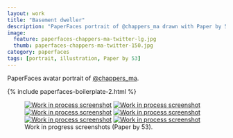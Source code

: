 ```yaml
---
layout: work
title: "Basement dweller"
description: "PaperFaces portrait of @chappers_ma drawn with Paper by 53 on an iPad."
image: 
  feature: paperfaces-chappers-ma-twitter-lg.jpg
  thumb: paperfaces-chappers-ma-twitter-150.jpg
category: paperfaces
tags: [portrait, illustration, Paper by 53]
---
```


PaperFaces avatar portrait of <a href="http://twitter.com/chappers_ma">@chappers_ma</a>.

{% include paperfaces-boilerplate-2.html %}

<figure class="half">
	<a href="{{ site.url }}/images/paperfaces-chappers-ma-process-1-lg.jpg"><img src="{{ site.url }}/images/paperfaces-chappers-ma-process-1-600.jpg" alt="Work in process screenshot"></a>
	<a href="{{ site.url }}/images/paperfaces-chappers-ma-process-2-lg.jpg"><img src="{{ site.url }}/images/paperfaces-chappers-ma-process-2-600.jpg" alt="Work in process screenshot"></a>
	<a href="{{ site.url }}/images/paperfaces-chappers-ma-process-3-lg.jpg"><img src="{{ site.url }}/images/paperfaces-chappers-ma-process-3-600.jpg" alt="Work in process screenshot"></a>
	<a href="{{ site.url }}/images/paperfaces-chappers-ma-process-4-lg.jpg"><img src="{{ site.url }}/images/paperfaces-chappers-ma-process-4-600.jpg" alt="Work in process screenshot"></a>
	<a href="{{ site.url }}/images/paperfaces-chappers-ma-process-5-lg.jpg"><img src="{{ site.url }}/images/paperfaces-chappers-ma-process-5-600.jpg" alt="Work in process screenshot"></a>
	<a href="{{ site.url }}/images/paperfaces-chappers-ma-process-6-lg.jpg"><img src="{{ site.url }}/images/paperfaces-chappers-ma-process-6-600.jpg" alt="Work in process screenshot"></a>
	<figcaption>Work in progress screenshots (Paper by 53).</figcaption>
</figure>